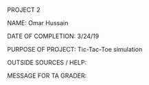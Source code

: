 
PROJECT 2

NAME: Omar Hussain

DATE OF COMPLETION: 3/24/19

PURPOSE OF PROJECT: Tic-Tac-Toe simulation

OUTSIDE SOURCES / HELP:

MESSAGE FOR TA GRADER:
